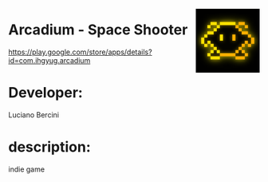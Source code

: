 <img 
  src="./icon.webp"
  width="128"
  align="right"
/>

# Arcadium - Space Shooter
https://play.google.com/store/apps/details?id=com.ihgyug.arcadium

# Developer:
Luciano Bercini

# description:
indie game
